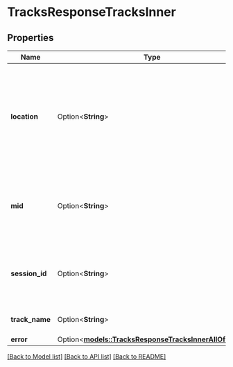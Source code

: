 # TracksResponseTracksInner

## Properties

Name | Type | Description | Notes
------------ | ------------- | ------------- | -------------
**location** | Option<**String**> | If you want to share a track, it should be local. If you want to play a track shared by a remote agent, it should be remote | [optional]
**mid** | Option<**String**> | mid associated to track's transceiver. It should be set with local tracks only | [optional]
**session_id** | Option<**String**> | Session ID of the track owner. It should be set for remote tracks only | [optional]
**track_name** | Option<**String**> | Given name for the track | [optional]
**error** | Option<[**models::TracksResponseTracksInnerAllOfError**](TracksResponse_tracks_inner_allOf_error.md)> |  | [optional]

[[Back to Model list]](../README.md#documentation-for-models) [[Back to API list]](../README.md#documentation-for-api-endpoints) [[Back to README]](../README.md)


